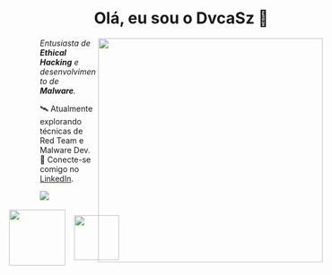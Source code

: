 <div align="center">
  <h1 style="display: inline-block">Olá, eu sou o DvcaSz 👋</h1>
</div>

<div align="left">
  <img align="right" src="media/cyberpunk-ghost-in-the-shell.gif" width="400px">
  <em>Entusiasta de <b>Ethical Hacking</b> e desenvolvimento de <b>Malware</b>.</em>
    <p></p>
    <p>
    🛰️ Atualmente explorando técnicas de Red Team e Malware Dev.<br>
    🔗 Conecte-se comigo no <a href="https://www.linkedin.com/in/lucas-muniz-damiani-36006b239/">LinkedIn</a>.
  </p>
</div>
<div align="left"> 
  <a href="https://skillicons.dev">
    <img src="https://skillicons.dev/icons?i=c,py,linux,bash,flask,docker,git" />
  </a>
</div>
<br>

<div align="left">
  <div style="display: flex; justify-content: center; align-items: center; gap: 16px;">
    <img height="100em" src="https://github-readme-stats.vercel.app/api?username=dvcasz&theme=monokai&show_icons=true&hide_border=false&count_private=true"/>
    <img height="80em" src="https://github-readme-stats.vercel.app/api/top-langs/?username=dvcasz&theme=monokai&show_icons=true&hide_border=false&layout=compact"/>
<div align="center">
</div>
